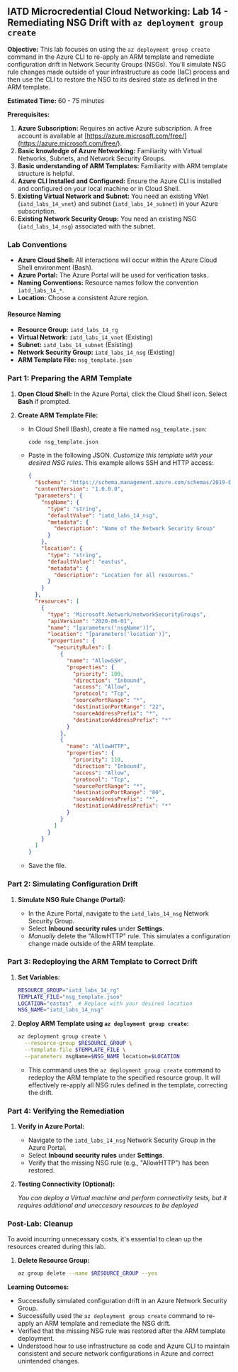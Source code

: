## IATD Microcredential Cloud Networking: Lab 14 - Remediating NSG Drift with `az deployment group create`

**Objective:** This lab focuses on using the `az deployment group create` command in the Azure CLI to re-apply an ARM template and remediate configuration drift in Network Security Groups (NSGs). You'll simulate NSG rule changes made outside of your infrastructure as code (IaC) process and then use the CLI to restore the NSG to its desired state as defined in the ARM template.

**Estimated Time:** 60 - 75 minutes

**Prerequisites:**

1.  **Azure Subscription:** Requires an active Azure subscription. A free account is available at [https://azure.microsoft.com/free/](https://azure.microsoft.com/free/).
2.  **Basic knowledge of Azure Networking:** Familiarity with Virtual Networks, Subnets, and Network Security Groups.
3.  **Basic understanding of ARM Templates:** Familiarity with ARM template structure is helpful.
4.  **Azure CLI Installed and Configured:** Ensure the Azure CLI is installed and configured on your local machine or in Cloud Shell.
5.  **Existing Virtual Network and Subnet:** You need an existing VNet (`iatd_labs_14_vnet`) and subnet (`iatd_labs_14_subnet`) in your Azure subscription.
6.  **Existing Network Security Group:** You need an existing NSG (`iatd_labs_14_nsg`) associated with the subnet.

### Lab Conventions

*   **Azure Cloud Shell:** All interactions will occur within the Azure Cloud Shell environment (Bash).
*   **Azure Portal:** The Azure Portal will be used for verification tasks.
*   **Naming Conventions:** Resource names follow the convention `iatd_labs_14_*`.
*   **Location:** Choose a consistent Azure region.

#### Resource Naming

*   **Resource Group:** `iatd_labs_14_rg`
*   **Virtual Network:** `iatd_labs_14_vnet` (Existing)
*   **Subnet:** `iatd_labs_14_subnet` (Existing)
*   **Network Security Group:** `iatd_labs_14_nsg` (Existing)
*   **ARM Template File:** `nsg_template.json`

### Part 1: Preparing the ARM Template

1.  **Open Cloud Shell:** In the Azure Portal, click the Cloud Shell icon. Select **Bash** if prompted.

2.  **Create ARM Template File:**

    *   In Cloud Shell (Bash), create a file named `nsg_template.json`:

        ```bash
        code nsg_template.json
        ```

    *   Paste in the following JSON. *Customize this template with your desired NSG rules*. This example allows SSH and HTTP access:

        ```json
        {
          "$schema": "https://schema.management.azure.com/schemas/2019-04-01/deploymentTemplate.json#",
          "contentVersion": "1.0.0.0",
          "parameters": {
            "nsgName": {
              "type": "string",
              "defaultValue": "iatd_labs_14_nsg",
              "metadata": {
                "description": "Name of the Network Security Group"
              }
            },
            "location": {
              "type": "string",
              "defaultValue": "eastus",
              "metadata": {
                "description": "Location for all resources."
              }
            }
          },
          "resources": [
            {
              "type": "Microsoft.Network/networkSecurityGroups",
              "apiVersion": "2020-06-01",
              "name": "[parameters('nsgName')]",
              "location": "[parameters('location')]",
              "properties": {
                "securityRules": [
                  {
                    "name": "AllowSSH",
                    "properties": {
                      "priority": 100,
                      "direction": "Inbound",
                      "access": "Allow",
                      "protocol": "Tcp",
                      "sourcePortRange": "*",
                      "destinationPortRange": "22",
                      "sourceAddressPrefix": "*",
                      "destinationAddressPrefix": "*"
                    }
                  },
                  {
                    "name": "AllowHTTP",
                    "properties": {
                      "priority": 110,
                      "direction": "Inbound",
                      "access": "Allow",
                      "protocol": "Tcp",
                      "sourcePortRange": "*",
                      "destinationPortRange": "80",
                      "sourceAddressPrefix": "*",
                      "destinationAddressPrefix": "*"
                    }
                  }
                ]
              }
            }
          ]
        }
        ```

    *   Save the file.

### Part 2: Simulating Configuration Drift

1.  **Simulate NSG Rule Change (Portal):**

    *   In the Azure Portal, navigate to the `iatd_labs_14_nsg` Network Security Group.
    *   Select **Inbound security rules** under **Settings**.
    *   *Manually* delete the "AllowHTTP" rule. This simulates a configuration change made outside of the ARM template.

### Part 3: Redeploying the ARM Template to Correct Drift

1.  **Set Variables:**

    ```bash
    RESOURCE_GROUP="iatd_labs_14_rg"
    TEMPLATE_FILE="nsg_template.json"
    LOCATION="eastus"  # Replace with your desired location
    NSG_NAME="iatd_labs_14_nsg"
    ```

2.  **Deploy ARM Template using `az deployment group create`:**

    ```bash
    az deployment group create \
      --resource-group $RESOURCE_GROUP \
      --template-file $TEMPLATE_FILE \
      --parameters nsgName=$NSG_NAME location=$LOCATION
    ```

    *   This command uses the `az deployment group create` command to redeploy the ARM template to the specified resource group.  It will effectively re-apply all NSG rules defined in the template, correcting the drift.

### Part 4: Verifying the Remediation

1.  **Verify in Azure Portal:**

    *   Navigate to the `iatd_labs_14_nsg` Network Security Group in the Azure Portal.
    *   Select **Inbound security rules** under **Settings**.
    *   Verify that the missing NSG rule (e.g., "AllowHTTP") has been restored.

2.  **Testing Connectivity (Optional):**

    *You can deploy a Virtual machine and perform connectivity tests, but it requires additional and uneccesary resources to be deployed*

### Post-Lab: Cleanup

To avoid incurring unnecessary costs, it's essential to clean up the resources created during this lab.

1.  **Delete Resource Group:**

    ```bash
    az group delete --name $RESOURCE_GROUP --yes
    ```

**Learning Outcomes:**

*   Successfully simulated configuration drift in an Azure Network Security Group.
*   Successfully used the `az deployment group create` command to re-apply an ARM template and remediate the NSG drift.
*   Verified that the missing NSG rule was restored after the ARM template deployment.
*   Understood how to use infrastructure as code and Azure CLI to maintain consistent and secure network configurations in Azure and correct unintended changes.
